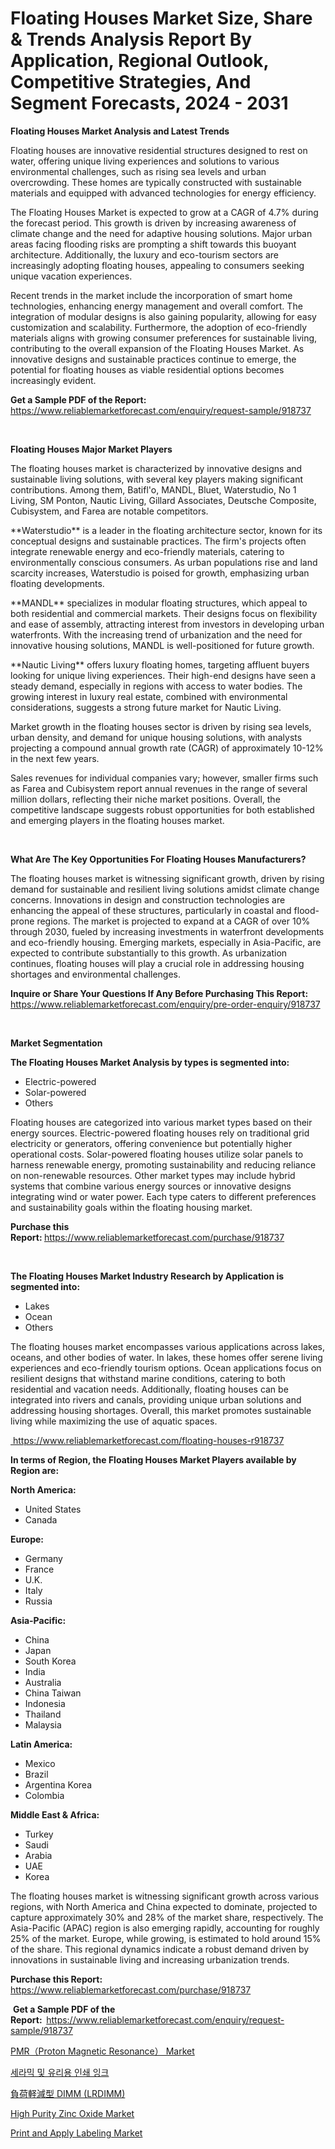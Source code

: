 <p><h1>Floating Houses Market Size, Share & Trends Analysis Report By Application, Regional Outlook, Competitive Strategies, And Segment Forecasts, 2024 - 2031</h1></p><p><strong>Floating Houses Market Analysis and Latest Trends</strong></p>
<p><p>Floating houses are innovative residential structures designed to rest on water, offering unique living experiences and solutions to various environmental challenges, such as rising sea levels and urban overcrowding. These homes are typically constructed with sustainable materials and equipped with advanced technologies for energy efficiency.</p><p>The Floating Houses Market is expected to grow at a CAGR of 4.7% during the forecast period. This growth is driven by increasing awareness of climate change and the need for adaptive housing solutions. Major urban areas facing flooding risks are prompting a shift towards this buoyant architecture. Additionally, the luxury and eco-tourism sectors are increasingly adopting floating houses, appealing to consumers seeking unique vacation experiences.</p><p>Recent trends in the market include the incorporation of smart home technologies, enhancing energy management and overall comfort. The integration of modular designs is also gaining popularity, allowing for easy customization and scalability. Furthermore, the adoption of eco-friendly materials aligns with growing consumer preferences for sustainable living, contributing to the overall expansion of the Floating Houses Market. As innovative designs and sustainable practices continue to emerge, the potential for floating houses as viable residential options becomes increasingly evident.</p></p>
<p><strong>Get a Sample PDF of the Report:&nbsp;</strong> <a href="https://www.reliablemarketforecast.com/enquiry/request-sample/918737">https://www.reliablemarketforecast.com/enquiry/request-sample/918737</a></p>
<p>&nbsp;</p>
<p><strong>Floating Houses Major Market Players</strong></p>
<p><p>The floating houses market is characterized by innovative designs and sustainable living solutions, with several key players making significant contributions. Among them, Batifl'o, MANDL, Bluet, Waterstudio, No 1 Living, SM Ponton, Nautic Living, Gillard Associates, Deutsche Composite, Cubisystem, and Farea are notable competitors.</p><p>**Waterstudio** is a leader in the floating architecture sector, known for its conceptual designs and sustainable practices. The firm's projects often integrate renewable energy and eco-friendly materials, catering to environmentally conscious consumers. As urban populations rise and land scarcity increases, Waterstudio is poised for growth, emphasizing urban floating developments.</p><p>**MANDL** specializes in modular floating structures, which appeal to both residential and commercial markets. Their designs focus on flexibility and ease of assembly, attracting interest from investors in developing urban waterfronts. With the increasing trend of urbanization and the need for innovative housing solutions, MANDL is well-positioned for future growth.</p><p>**Nautic Living** offers luxury floating homes, targeting affluent buyers looking for unique living experiences. Their high-end designs have seen a steady demand, especially in regions with access to water bodies. The growing interest in luxury real estate, combined with environmental considerations, suggests a strong future market for Nautic Living.</p><p>Market growth in the floating houses sector is driven by rising sea levels, urban density, and demand for unique housing solutions, with analysts projecting a compound annual growth rate (CAGR) of approximately 10-12% in the next few years. </p><p>Sales revenues for individual companies vary; however, smaller firms such as Farea and Cubisystem report annual revenues in the range of several million dollars, reflecting their niche market positions. Overall, the competitive landscape suggests robust opportunities for both established and emerging players in the floating houses market.</p></p>
<p>&nbsp;</p>
<p><strong>What Are The Key Opportunities For Floating Houses Manufacturers?</strong></p>
<p><p>The floating houses market is witnessing significant growth, driven by rising demand for sustainable and resilient living solutions amidst climate change concerns. Innovations in design and construction technologies are enhancing the appeal of these structures, particularly in coastal and flood-prone regions. The market is projected to expand at a CAGR of over 10% through 2030, fueled by increasing investments in waterfront developments and eco-friendly housing. Emerging markets, especially in Asia-Pacific, are expected to contribute substantially to this growth. As urbanization continues, floating houses will play a crucial role in addressing housing shortages and environmental challenges.</p></p>
<p><strong>Inquire or Share Your Questions If Any Before Purchasing This Report:</strong> <a href="https://www.reliablemarketforecast.com/enquiry/pre-order-enquiry/918737">https://www.reliablemarketforecast.com/enquiry/pre-order-enquiry/918737</a></p>
<p>&nbsp;</p>
<p><strong>Market Segmentation</strong></p>
<p><strong>The Floating Houses Market Analysis by types is segmented into:</strong></p>
<p><ul><li>Electric-powered</li><li>Solar-powered</li><li>Others</li></ul></p>
<p><p>Floating houses are categorized into various market types based on their energy sources. Electric-powered floating houses rely on traditional grid electricity or generators, offering convenience but potentially higher operational costs. Solar-powered floating houses utilize solar panels to harness renewable energy, promoting sustainability and reducing reliance on non-renewable resources. Other market types may include hybrid systems that combine various energy sources or innovative designs integrating wind or water power. Each type caters to different preferences and sustainability goals within the floating housing market.</p></p>
<p><strong>Purchase this Report:&nbsp;</strong><a href="https://www.reliablemarketforecast.com/purchase/918737">https://www.reliablemarketforecast.com/purchase/918737</a></p>
<p>&nbsp;</p>
<p><strong>The Floating Houses Market Industry Research by Application is segmented into:</strong></p>
<p><ul><li>Lakes</li><li>Ocean</li><li>Others</li></ul></p>
<p><p>The floating houses market encompasses various applications across lakes, oceans, and other bodies of water. In lakes, these homes offer serene living experiences and eco-friendly tourism options. Ocean applications focus on resilient designs that withstand marine conditions, catering to both residential and vacation needs. Additionally, floating houses can be integrated into rivers and canals, providing unique urban solutions and addressing housing shortages. Overall, this market promotes sustainable living while maximizing the use of aquatic spaces.</p></p>
<p><a href="https://www.reliablemarketforecast.com/floating-houses-r918737">&nbsp;https://www.reliablemarketforecast.com/floating-houses-r918737</a></p>
<p><strong>In terms of Region, the Floating Houses Market Players available by Region are:</strong></p>
<p>
    <p> <strong> North America: </strong>
        <ul>
            <li>United States</li>
            <li>Canada</li>
        </ul>
        </p> 
    <p> <strong> Europe: </strong>
        <ul>
            <li>Germany</li>
            <li>France</li>
            <li>U.K.</li>
            <li>Italy</li>
            <li>Russia</li>
        </ul>
        </p> 
    <p> <strong> Asia-Pacific: </strong>
        <ul>
            <li>China</li>
            <li>Japan</li>
            <li>South Korea</li>
            <li>India</li>
            <li>Australia</li>
            <li>China Taiwan</li>
            <li>Indonesia</li>
            <li>Thailand</li>
            <li>Malaysia</li>
        </ul>
        </p> 
    <p> <strong> Latin America: </strong>
        <ul>
            <li>Mexico</li>
            <li>Brazil</li>
            <li>Argentina Korea</li>
            <li>Colombia</li>
        </ul>
        </p> 
    <p> <strong> Middle East & Africa: </strong>
        <ul>
            <li>Turkey</li>
            <li>Saudi</li>
            <li>Arabia</li>
            <li>UAE</li>
            <li>Korea</li>
        </ul>
    </p>
    </p>
<p><p>The floating houses market is witnessing significant growth across various regions, with North America and China expected to dominate, projected to capture approximately 30% and 28% of the market share, respectively. The Asia-Pacific (APAC) region is also emerging rapidly, accounting for roughly 25% of the market. Europe, while growing, is estimated to hold around 15% of the share. This regional dynamics indicate a robust demand driven by innovations in sustainable living and increasing urbanization trends.</p></p>
<p><strong>Purchase this Report: </strong><a href="https://www.reliablemarketforecast.com/purchase/918737">https://www.reliablemarketforecast.com/purchase/918737</a></p>
<p>&nbsp;<strong>Get a Sample PDF of the Report:&nbsp;&nbsp;</strong><a href="https://www.reliablemarketforecast.com/enquiry/request-sample/918737">https://www.reliablemarketforecast.com/enquiry/request-sample/918737</a></p>
<p><strong></strong></p>
<p><p><a href="https://github.com/PeterParrish5/Market-Research-Report-List-6/blob/main/pmrproton-magnetic-resonance-market.md">PMR（Proton Magnetic Resonance） Market</a></p><p><a href="https://medium.com/@hossainvi014/printing-inks-for-ceramics-and-glass-market-%EC%9D%98-%EA%B8%80%EB%A1%9C%EB%B2%8C-%EC%8B%9C%EC%9E%A5-%EA%B0%9C%EC%9A%94%EB%8A%94-%EC%A0%84-%EC%84%B8%EA%B3%84-%EB%B0%8F-%EC%A3%BC%EC%9A%94-%EC%8B%9C%EC%9E%A5%EC%9D%98-%EC%82%B0%EC%97%85%EC%97%90-%EC%98%81%ED%96%A5%EC%9D%84-%EB%AF%B8%EC%B9%98%EB%8A%94-%EC%A3%BC%EC%9A%94-%ED%8A%B8%EB%A0%8C%EB%93%9C%EC%97%90-%EB%8C%80%ED%95%9C-%EB%8F%85%ED%8A%B9%ED%95%9C-dc8b119d3f2f">세라믹 및 유리용 인쇄 잉크</a></p><p><a href="https://medium.com/@victor.sharp87978/load-reduced-dimm-lrdimm-market-%E3%81%AF-%E3%82%B3%E3%82%B9%E3%83%88%E7%AE%A1%E7%90%86%E3%81%A8%E5%8A%B9%E7%8E%87%E5%90%91%E4%B8%8A%E3%82%92%E5%84%AA%E5%85%88%E3%81%97%E3%81%BE%E3%81%99-%E3%81%95%E3%82%89%E3%81%AB-%E5%A0%B1%E5%91%8A%E6%9B%B8%E3%81%AF%E5%B8%82%E5%A0%B4%E3%81%AE%E9%9C%80%E8%A6%81%E9%9D%A2%E3%81%A8%E4%BE%9B%E7%B5%A6%E9%9D%A2%E3%81%AE%E4%B8%A1%E6%96%B9%E3%82%92%E3%82%AB%E3%83%90%E3%83%BC%E3%81%97%E3%81%A6%E3%81%84%E3%81%BE%E3%81%99-load-reduced-639d512a2a7f">負荷軽減型 DIMM (LRDIMM)</a></p><p><a href="https://www.linkedin.com/pulse/high-purity-zinc-oxide-market-size-share-competitive-landscape-gb29f?trackingId=TZwA0oz1Q3OoMiaiqImG%2BQ%3D%3D">High Purity Zinc Oxide Market</a></p><p><a href="https://medium.com/@krisulserrw/the-market-for-print-and-apply-labeling-market-is-examined-in-this-report-along-with-the-factors-0e0c0807f21e">Print and Apply Labeling Market</a></p></p>